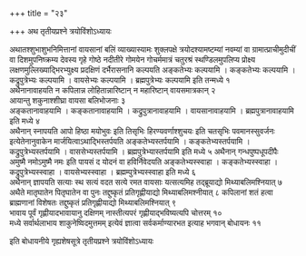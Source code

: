 +++
title = "२३"

+++
अथ तृतीयप्रश्ने त्रयोविंशोऽध्यायः

अथातश्शुभाशुभनिमित्तानां वायसानां बलिं
व्याख्यास्यामः शुक्लपक्षे त्रयोदश्यामष्टम्यां नवम्यां वा
ग्रामात्प्राचीमुदीचीं वा
दिशमुपनिष्क्रम्य देवस्य गृहे गोष्ठे
नदीतीरे गोमयेन गोचर्ममात्रं चतुरश्रं स्थण्डिलमुपलिप्य
प्रोक्ष्य लक्षणमुल्लिख्याद्भिरभ्युक्ष्य प्रदक्षिणं
दर्भैरासनानि कल्पयति अङ्कतेभ्यः कल्पयामि । कङ्कतेभ्यः कल्पयामि ।
कद्रुपुत्रेभ्यः कल्पयामि । वायसेभ्यः कल्पयामि । ब्रह्मपुत्रेभ्यः
कल्पयामि इति तन्मध्ये १  
अथैनानावाहयति न कपिलान्न
लोहितान्नारिष्टान् न महारिष्टान् वायसमात्रकान् २  
आयान्तु
शकुनाश्शीघ्रा वायसा बलिभोजनाः ३  
अङ्कतानावाहयामि । कङ्कतानावाहयामि ।
कद्रुपुत्रानावाहयामि । वायसानावाहयामि । ब्रह्मपुत्रानावाहयामि
इति मध्ये ४  
अथैनान् स्नापयति आपो हिष्ठा मयोभुवः इति तिसृभिः
हिरण्यवर्णाश्शुचयः इति चतसृभिः पवमानस्सुवर्जनः
इत्येतेनानुवाकेन मार्जयित्वाऽथाद्भिस्तर्पयति
अङ्कतेभ्यस्तर्पयामि । कङ्कतेभ्यस्तर्पयामि ।
कद्रुपुत्रेभ्यस्तर्पयामि । वाससेभ्यस्तर्पयामि ।
ब्रह्मपुत्रेभ्यास्तर्पयामि इति मध्ये ५
अथैनान् गन्धपुष्पधूपदीपैः अमुष्मै नमोऽमुष्मै नमः इति पायसं द
योदनं वा हविर्निवेदयति अङ्कतेभ्यस्स्वाहा । कङ्कतेभ्यस्स्वाहा ।
कद्रुपुत्रेभ्यस्स्वाहा । वायसेभ्यस्स्वाहा ।
ब्रह्मम्पुत्रेभ्यस्स्वाहा
इति मध्ये ६  
अथैनान् ज्ञापयति सत्याः स्थ सत्यं वदत सत्ये रमत वायसाः
यत्सत्यमिह तद्ब्रूयाद्यो मिथ्याबलिमश्नियात् ७  
अथैते
मातृघातेन पितृघातेन वा पुनः तद्दुष्कृतं
प्रतिगृह्णीयाद्यो मिथ्याबलिमश्नीयात् ८
कपिलानां शतं हत्वा ब्राह्मणानां विशेषतः तद्दुष्कृतं
प्रतिगृह्णीयाद्यो मिथ्याबलिमश्नियात् ९  
भावाय
पूर्वं गृह्णीयादभावायानु दक्षिणम् नास्तीत्यपरं गृह्णीयाद्भविष्यत्यपि
चोत्तरम् १०  
मध्ये सर्वार्थलाभाय शाकुनेष्विदमुत्तमम् इत्येवं ज्ञात्वा
सर्वकर्माण्यारभत इत्याह भगवान् बोधायनः ११  

इति बोधायनीये गृह्यशेषसूत्रे तृतीयप्रश्ने त्रयोविंशोऽध्यायः
